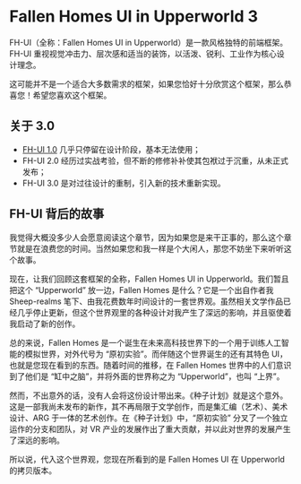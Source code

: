 # Fallen Homes UI in Upperworld 3

FH-UI（全称：Fallen Homes UI in Upperworld）是一款风格独特的前端框架。FH-UI 重视视觉冲击力、层次感和适当的装饰，以活泼、锐利、工业作为核心设计理念。

这可能并不是一个适合大多数需求的框架，如果您恰好十分欣赏这个框架，那么恭喜您！希望您喜欢这个框架。


## 关于 3.0

- [FH-UI 1.0](https://github.com/sheep-realms/Fallen-Homes-UI-in-Upperworld) 几乎只停留在设计阶段，基本无法使用；
- FH-UI 2.0 经历过实战考验，但不断的修修补补使其包袱过于沉重，从未正式发布；
- FH-UI 3.0 是对过往设计的重制，引入新的技术重新实现。


## FH-UI 背后的故事

我觉得大概没多少人会愿意阅读这个章节，因为如果您是来干正事的，那么这个章节就是在浪费您的时间。当然如果您和我一样是个大闲人，那您不妨坐下来听听这个故事。

现在，让我们回顾这套框架的全称，Fallen Homes UI in Upperworld。我们暂且把这个 “Upperworld” 放一边，Fallen Homes 是什么？它是一个出自作者我 Sheep-realms 笔下、由我花费数年时间设计的一套世界观。虽然相关文学作品已经几乎停止更新，但这个世界观里的各种设计对我产生了深远的影响，并且驱使着我启动了新的创作。

总的来说，Fallen Homes 是一个诞生在未来高科技世界下的一个用于训练人工智能的模拟世界，对外代号为 “原初实验”。而伴随这个世界诞生的还有其特色 UI，也就是您现在看到的东西。随着时间的推移，在 Fallen Homes 世界中的人们意识到了他们是 “缸中之脑”，并将外面的世界称之为 “Upperworld”，也叫 “上界”。

然而，不出意外的话，没有人会将这份设计带出来。《种子计划》就是这个意外。这是一部我尚未发布的新作，其不再局限于文学创作，而是集汇编（艺术）、美术设计、ARG 于一体的艺术创作。在《种子计划》中，“原初实验” 分叉了一个独立运作的分支和团队，对 VR 产业的发展作出了重大贡献，并以此对世界的发展产生了深远的影响。

所以说，代入这个世界观，您现在所看到的是 Fallen Homes UI 在 Upperworld 的拷贝版本。
